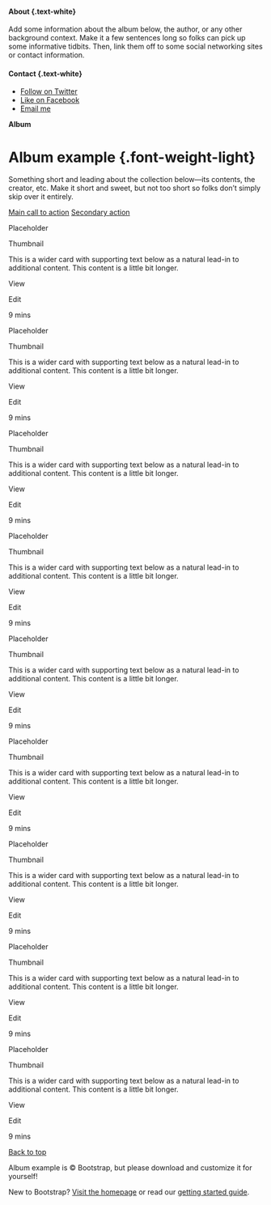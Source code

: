 #### About {.text-white}

Add some information about the album below, the author, or any other
background context. Make it a few sentences long so folks can pick up
some informative tidbits. Then, link them off to some social networking
sites or contact information.

#### Contact {.text-white}

-   [Follow on Twitter](#)
-   [Like on Facebook](#)
-   [Email me](#)

[](#)

**Album**

Album example {.font-weight-light}
=============

Something short and leading about the collection below—its contents, the
creator, etc. Make it short and sweet, but not too short so folks don’t
simply skip over it entirely.

[Main call to action](#) [Secondary action](#)

Placeholder

Thumbnail

This is a wider card with supporting text below as a natural lead-in to
additional content. This content is a little bit longer.

View

Edit

9 mins

Placeholder

Thumbnail

This is a wider card with supporting text below as a natural lead-in to
additional content. This content is a little bit longer.

View

Edit

9 mins

Placeholder

Thumbnail

This is a wider card with supporting text below as a natural lead-in to
additional content. This content is a little bit longer.

View

Edit

9 mins

Placeholder

Thumbnail

This is a wider card with supporting text below as a natural lead-in to
additional content. This content is a little bit longer.

View

Edit

9 mins

Placeholder

Thumbnail

This is a wider card with supporting text below as a natural lead-in to
additional content. This content is a little bit longer.

View

Edit

9 mins

Placeholder

Thumbnail

This is a wider card with supporting text below as a natural lead-in to
additional content. This content is a little bit longer.

View

Edit

9 mins

Placeholder

Thumbnail

This is a wider card with supporting text below as a natural lead-in to
additional content. This content is a little bit longer.

View

Edit

9 mins

Placeholder

Thumbnail

This is a wider card with supporting text below as a natural lead-in to
additional content. This content is a little bit longer.

View

Edit

9 mins

Placeholder

Thumbnail

This is a wider card with supporting text below as a natural lead-in to
additional content. This content is a little bit longer.

View

Edit

9 mins

[Back to top](#)

Album example is © Bootstrap, but please download and customize it for
yourself!

New to Bootstrap? [Visit the homepage](/) or read our [getting started
guide](/docs/5.0/getting-started/introduction/).
